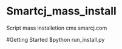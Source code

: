 # Smartcj_mass_install
Script mass installetion cms smarcj.com

#Getting Started
$python run_install.py 
